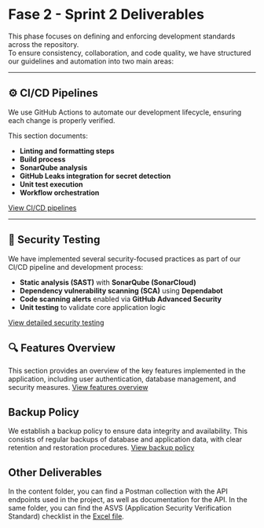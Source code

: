 # Fase 2 - Sprint 2 Deliverables


This phase focuses on defining and enforcing development standards across the repository.  
To ensure consistency, collaboration, and code quality, we have structured our guidelines and automation into two main areas:

---

## ⚙️ CI/CD Pipelines
We use GitHub Actions to automate our development lifecycle, ensuring each change is properly verified.

This section documents:
- **Linting and formatting steps**
- **Build process**
- **SonarQube analysis**
- **GitHub Leaks integration for secret detection**
- **Unit test execution**
- **Workflow orchestration**

[View CI/CD pipelines](content/Pipelines_description.md)

---

## 🔐 Security Testing

We have implemented several security-focused practices as part of our CI/CD pipeline and development process:

- **Static analysis (SAST)** with **SonarQube (SonarCloud)**
- **Dependency vulnerability scanning (SCA)** using **Dependabot**
- **Code scanning alerts** enabled via **GitHub Advanced Security**
- **Unit testing** to validate core application logic

[View detailed security testing](content/Security_testing.md)


## 🔍 Features Overview

This section provides an overview of the key features implemented in the application, including user authentication, database management, and security measures.
[View features overview](content/Features.md)


## Backup Policy

We establish a backup policy to ensure data integrity and availability. This consists of regular backups of database and application data, with clear retention and restoration procedures.
[View backup policy](content/Backup_Policy.md)

## Other Deliverables

In the content folder, you can find a Postman collection with the API endpoints used in the project, as well as documentation for the API.
In the same folder, you can find the ASVS (Application Security Verification Standard) checklist in the [Excel file](content/ASVS_checklist.xlsx).
